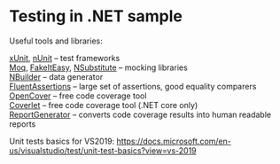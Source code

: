 # Testing in .NET sample

Useful tools and libraries:<br />

[xUnit](https://github.com/xunit/xunit), [nUnit](https://github.com/nunit/nunit) – test frameworks<br />
[Moq](https://github.com/moq/moq4), [FakeItEasy](https://github.com/FakeItEasy/FakeItEasy), [NSubstitute](https://github.com/nsubstitute/NSubstitute) – mocking libraries<br />
[NBuilder](https://github.com/nbuilder/nbuilder) – data generator<br />
[FluentAssertions](https://fluentassertions.com/) – large set of assertions, good equality comparers<br />
[OpenCover](https://github.com/OpenCover/opencover) – free code coverage tool<br />
[Coverlet](https://github.com/coverlet-coverage/coverlet) – free code coverage tool (.NET core only)<br />
[ReportGenerator](https://github.com/danielpalme/ReportGenerator) – converts code coverage results into human readable reports<br />

Unit tests basics for VS2019: https://docs.microsoft.com/en-us/visualstudio/test/unit-test-basics?view=vs-2019
